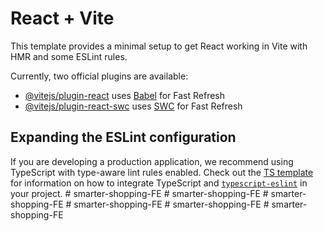 # React + Vite

This template provides a minimal setup to get React working in Vite with HMR and some ESLint rules.

Currently, two official plugins are available:

- [@vitejs/plugin-react](https://github.com/vitejs/vite-plugin-react/blob/main/packages/plugin-react) uses [Babel](https://babeljs.io/) for Fast Refresh
- [@vitejs/plugin-react-swc](https://github.com/vitejs/vite-plugin-react/blob/main/packages/plugin-react-swc) uses [SWC](https://swc.rs/) for Fast Refresh

## Expanding the ESLint configuration

If you are developing a production application, we recommend using TypeScript with type-aware lint rules enabled. Check out the [TS template](https://github.com/vitejs/vite/tree/main/packages/create-vite/template-react-ts) for information on how to integrate TypeScript and [`typescript-eslint`](https://typescript-eslint.io) in your project.
#   s m a r t e r - s h o p p i n g - F E  
 #   s m a r t e r - s h o p p i n g - F E  
 #   s m a r t e r - s h o p p i n g - F E  
 #   s m a r t e r - s h o p p i n g - F E  
 #   s m a r t e r - s h o p p i n g - F E  
 #   s m a r t e r - s h o p p i n g - F E  
 